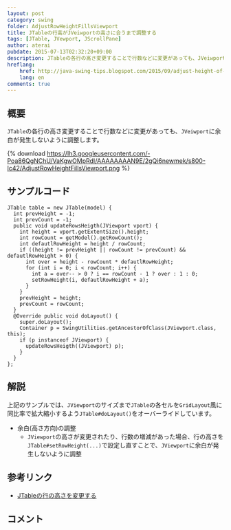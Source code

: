 ```yaml
---
layout: post
category: swing
folder: AdjustRowHeightFillsViewport
title: JTableの行高がJVeiwportの高さに合うまで調整する
tags: [JTable, JVewport, JScrollPane]
author: aterai
pubdate: 2015-07-13T02:32:20+09:00
description: JTableの各行の高さ変更することで行数などに変更があっても、JVeiwportに余白が発生しないように調整します。
hreflang:
    href: http://java-swing-tips.blogspot.com/2015/09/adjust-height-of-every-row-in-jtable-to.html
    lang: en
comments: true
---
```

## 概要
`JTable`の各行の高さ変更することで行数などに変更があっても、`JVeiwport`に余白が発生しないように調整します。

{% download https://lh3.googleusercontent.com/-Poa86QgNChU/VaKgwOMpRdI/AAAAAAAAN9E/2gQi6newmek/s800-Ic42/AdjustRowHeightFillsViewport.png %}

## サンプルコード
<pre class="prettyprint"><code>JTable table = new JTable(model) {
  int prevHeight = -1;
  int prevCount = -1;
  public void updateRowsHeigth(JViewport vport) {
    int height = vport.getExtentSize().height;
    int rowCount = getModel().getRowCount();
    int defautlRowHeight = height / rowCount;
    if ((height != prevHeight || rowCount != prevCount) &amp;&amp; defautlRowHeight &gt; 0) {
      int over = height - rowCount * defautlRowHeight;
      for (int i = 0; i &lt; rowCount; i++) {
        int a = over-- &gt; 0 ? i == rowCount - 1 ? over : 1 : 0;
        setRowHeight(i, defautlRowHeight + a);
      }
    }
    prevHeight = height;
    prevCount = rowCount;
  }
  @Override public void doLayout() {
    super.doLayout();
    Container p = SwingUtilities.getAncestorOfClass(JViewport.class, this);
    if (p instanceof JViewport) {
      updateRowsHeigth((JViewport) p);
    }
  }
};
</code></pre>

## 解説
上記のサンプルでは、`JViewport`のサイズまで`JTable`の各セルを`GridLayout`風に同比率で拡大縮小するよう`JTable#doLayout()`をオーバーライドしています。

- 余白(高さ方向)の調整
    - `JViewport`の高さが変更されたり、行数の増減があった場合、行の高さを`JTable#setRowHeight(...)`で設定し直すことで、`JViewport`に余白が発生しないように調整

<!-- dummy comment line for breaking list -->

## 参考リンク
- [JTableの行の高さを変更する](http://ateraimemo.com/Swing/FishEyeTable.html)

<!-- dummy comment line for breaking list -->

## コメント
